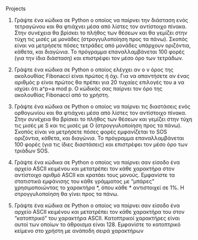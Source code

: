 Projects

1) Γράψτε ένα κώδικα σε Python ο οποίος να παίρνει την διάσταση ενός τετραγώνου 
και θα φτιάχνει μέσα από λίστες τον αντίστοιχο πίνακα. Στην συνέχεια θα βρίσκει 
το πλήθος των θέσεων και θα γεμίζει στην τύχη τις μισές με 
μονάδες (στρογγυλοποίηση προς τα πάνω). Σκοπός είναι να μετρήσετε πόσες 
τετράδες από μονάδες υπάρχουν οριζόντια, κάθετα, και διαγώνια. Το πρόγραμμα 
επαναλλαμβάνεται 100 φορές (για την ίδια διάσταση) και επιστρέφει τον μέσο όρο 
των τετράδων.

2) Γράψτε ένα κώδικα σε Python ο οποίος ελέγχει αν ο ν όρος της ακολουθίας 
Fibonacci είναι πρώτος ή όχι. Για να απαντήσετε αν ένας αριθμός p είναι πρώτος 
θα πρέπει για 20 τυχαίες επιλογές του a να ισχύει ότι a^p=a mod p. Ο κώδικάς σας 
παίρνει τον όρο της ακολουθίας Fibonacci από το χρήστη.

5) Γράψτε ένα κώδικα σε Python ο οποίος να παίρνει τις διαστάσεις ενός ορθογωνίου 
και θα φτιάχνει μέσα από λίστες τον αντίστοιχο πίνακα. Στην συνέχεια θα βρίσκει 
το πλήθος των θέσεων και γεμίζει στην τύχη τις μισές με S και τις μισές με 
O (στρογγυλοποίηση προς τα πάνω). Σκοπός είναι να μετρήσετε πόσες φορές 
εμφανίζεται το SOS οριζόντια, κάθετα, και διαγώνια. Το πρόγραμμα 
επαναλλαμβάνεται 100 φορές (για τις ίδιες διαστάσεις) και επιστρέφει τον μέσο 
όρο των τριάδων SOS.

7) Γράψτε ένα κώδικα σε Python ο οποίος να παίρνει σαν είσοδο ένα αρχείο ASCII 
κειμένου και μετατρέπει τον κάθε χαρακτήρα στον αντίστοιχο αριθμό ASCII και 
κρατάει τους μονούς. Εμφανίστε τα στατιστικά εμφάνισης του κάθε γράμματος με 
“μπάρες” χρησιμοποιώντας το χαρακτήρα *, όπου κάθε * αντιστοιχεί σε 1%. Η
στρογγυλοποίηση θα γίνει προς τα πάνω.

10) Γράψτε ένα κώδικα σε Python ο οποίος να παίρνει σαν είσοδο ένα αρχείο ASCII 
κειμένου και μετατρέπει τον κάθε χαρακτήρα του στον “κατοπτρικό” του 
χαρακτήρα ASCII. Κατοπτρικοί χαρακτήρες είναι αυτοί των οποίων το άθροισμα 
είναι 128. Εμφανίστε το κατοπτρικό κείμενο στο χρήστη με ανάποδη σειρά 
χαρακτήρων
